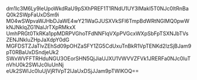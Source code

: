 dm1lc3M6Ly9leUpoWkdRaU9pSXhPREF1T1RNdU1UY3lMakl5T0NJc0ltRnBaQ0k2SWpFaUxDSm9i
M04wSWpvaWJHbDJaWE4wY21WaGJUSXVkSFl6TmpBdWRtNGlMQ0pwWkNJNklqZG1NalJrTXpRMkxX
UmhPRGt0TkRKa1ppMDRPVGhoTFdNNFlqVXpPVGcxWXpSbFpTSXNJbTVsZENJNkluZHpJaXdpY0dG
MGFDSTZJaTlvZEhSd09pOHZaSFY1ZG5CdUxuTnBkR1VpTENKd2IzSjBJam9pT0RBaUxDSndjeUk2
SWxWVFFTRHduNGU3OEorSHN5QjJiaUJXU1VWVVZFVk1JRERFa0NJc0luTnVhU0k2SWlJc0luUnNj
eUk2SWlJc0luUjVjR1VpT2lJaUxDSjJJam9pTWlKOQ==
